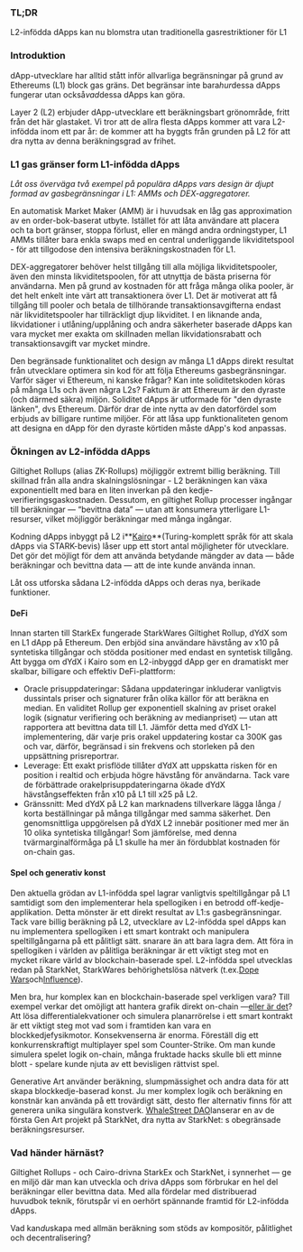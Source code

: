 ### TL;DR

L2-infödda dApps kan nu blomstra utan traditionella gasrestriktioner för L1

### Introduktion

dApp-utvecklare har alltid stått inför allvarliga begränsningar på grund av Ethereums (L1) block gas gräns. Det begränsar inte bara*hur*dessa dApps fungerar utan också*vad*dessa dApps kan göra.

Layer 2 (L2) erbjuder dApp-utvecklare ett beräkningsbart grönområde, fritt från det här glastaket. Vi tror att de allra flesta dApps kommer att vara L2-infödda inom ett par år: de kommer att ha byggts från grunden på L2 för att dra nytta av denna beräkningsgrad av frihet.

### L1 gas gränser form L1-infödda dApps

*Låt oss överväga två exempel på populära dApps vars design är djupt formad av gasbegränsningar i L1: AMMs och DEX-aggregatorer.*

En automatisk Market Maker (AMM) är i huvudsak en låg gas approximation av en order-bok-baserat utbyte. Istället för att låta användare att placera och ta bort gränser, stoppa förlust, eller en mängd andra ordningstyper, L1 AMMs tillåter bara enkla swaps med en central underliggande likviditetspool - för att tillgodose den intensiva beräkningskostnaden för L1.

DEX-aggregatorer behöver helst tillgång till alla möjliga likviditetspooler, även den minsta likviditetspoolen, för att utnyttja de bästa priserna för användarna. Men på grund av kostnaden för att fråga många olika pooler, är det helt enkelt inte värt att transaktionera över L1. Det är motiverat att få tillgång till pooler och betala de tillhörande transaktionsavgifterna endast när likviditetspooler har tillräckligt djup likviditet. I en liknande anda, likvidationer i utlåning/upplåning och andra säkerheter baserade dApps kan vara mycket mer exakta om skillnaden mellan likvidationsrabatt och transaktionsavgift var mycket mindre.

Den begränsade funktionalitet och design av många L1 dApps direkt resultat från utvecklare optimera sin kod för att följa Ethereums gasbegränsningar. Varför säger vi Ethereum, ni kanske frågar? Kan inte soliditetskoden köras på många L1s och även några L2s? Faktum är att Ethereum är den dyraste (och därmed säkra) miljön. Soliditet dApps är utformade för "den dyraste länken", dvs Ethereum. Därför drar de inte nytta av den datorfördel som erbjuds av billigare runtime miljöer. För att låsa upp funktionaliteten genom att designa en dApp för den dyraste körtiden måste dApp's kod anpassas.

### Ökningen av L2-infödda dApps

Giltighet Rollups (alias ZK-Rollups) möjliggör extremt billig beräkning. Till skillnad från alla andra skalningslösningar - L2 beräkningen kan växa exponentiellt med bara en liten inverkan på den kedje-verifieringsgaskostnaden. Dessutom, en giltighet Rollup processer ingångar till beräkningar — “bevittna data” — utan att konsumera ytterligare L1-resurser, vilket möjliggör beräkningar med många ingångar.

Kodning dApps inbyggt på L2 i**[Kairo](https://www.cairo-lang.org/)**(Turing-komplett språk för att skala dApps via STARK-bevis) låser upp ett stort antal möjligheter för utvecklare. Det gör det möjligt för dem att använda betydande mängder av data — både beräkningar och bevittna data — att de inte kunde använda innan.

Låt oss utforska sådana L2-infödda dApps och deras nya, berikade funktioner.

#### DeFi

Innan starten till StarkEx fungerade StarkWares Giltighet Rollup, dYdX som en L1 dApp på Ethereum. Den erbjöd sina användare hävstång av x10 på syntetiska tillgångar och stödda positioner med endast en syntetisk tillgång. Att bygga om dYdX i Kairo som en L2-inbyggd dApp ger en dramatiskt mer skalbar, billigare och effektiv DeFi-plattform:

* Oracle prisuppdateringar: Sådana uppdateringar inkluderar vanligtvis dussintals priser och signaturer från olika källor för att beräkna en median. En validitet Rollup ger exponentiell skalning av priset orakel logik (signatur verifiering och beräkning av medianpriset) — utan att rapportera att bevittna data till L1. Jämför detta med dYdX L1-implementering, där varje pris orakel uppdatering kostar ca 300K gas och var, därför, begränsad i sin frekvens och storleken på den uppsättning prisreportrar.
* Leverage: Ett exakt prisflöde tillåter dYdX att uppskatta risken för en position i realtid och erbjuda högre hävstång för användarna. Tack vare de förbättrade orakelprisuppdateringarna ökade dYdX hävstångseffekten från x10 på L1 till x25 på L2.
* Gränssnitt: Med dYdX på L2 kan marknadens tillverkare lägga långa / korta beställningar på många tillgångar med samma säkerhet. Den genomsnittliga uppgörelsen på dYdX L2 innebär positioner med mer än 10 olika syntetiska tillgångar! Som jämförelse, med denna tvärmarginalförmåga på L1 skulle ha mer än fördubblat kostnaden för on-chain gas.

#### Spel och generativ konst

Den aktuella grödan av L1-infödda spel lagrar vanligtvis speltillgångar på L1 samtidigt som den implementerar hela spellogiken i en betrodd off-kedje-applikation. Detta mönster är ett direkt resultat av L1:s gasbegränsningar. Tack vare billig beräkning på L2, utvecklare av L2-infödda spel dApps kan nu implementera spellogiken i ett smart kontrakt och manipulera speltillgångarna på ett pålitligt sätt. snarare än att bara lagra dem. Att föra in spellogiken i världen av pålitliga beräkningar är ett viktigt steg mot en mycket rikare värld av blockchain-baserade spel. L2-infödda spel utvecklas redan på StarkNet, StarkWares behörighetslösa nätverk (t.ex.[Dope Wars](https://github.com/dopedao/RYO)och[Influence](https://medium.com/influenceth/influence-to-launch-on-starknet-afd3c26ea25a)).

Men bra, hur komplex kan en blockchain-baserade spel verkligen vara? Till exempel verkar det omöjligt att hantera grafik direkt on-chain —[eller är det](https://twitter.com/guiltygyoza/status/1449637155001798657)? Att lösa differentialekvationer och simulera planarrörelse i ett smart kontrakt är ett viktigt steg mot vad som i framtiden kan vara en blockkedjefysikmotor. Konsekvenserna är enorma. Föreställ dig ett konkurrenskraftigt multiplayer spel som Counter-Strike. Om man kunde simulera spelet logik on-chain, många fruktade hacks skulle bli ett minne blott - spelare kunde njuta av ett bevisligen rättvist spel.

Generative Art använder beräkning, slumpmässighet och andra data för att skapa blockkedje-baserad konst. Ju mer komplex logik och beräkning en konstnär kan använda på ett trovärdigt sätt, desto fler alternativ finns för att generera unika singulära konstverk. [WhaleStreet DAO](https://blog.whalestreet.xyz/whalestreet-dao-to-launch-gen-art-ecosystem-on-ethereum-with-starknet/)lanserar en av de första Gen Art projekt på StarkNet, dra nytta av StarkNet: s obegränsade beräkningsresurser.

### Vad händer härnäst?

Giltighet Rollups - och Cairo-drivna StarkEx och StarkNet, i synnerhet — ge en miljö där man kan utveckla och driva dApps som förbrukar en hel del beräkningar eller bevittna data. Med alla fördelar med distribuerad huvudbok teknik, förutspår vi en oerhört spännande framtid för L2-infödda dApps.

Vad kan*du*skapa med allmän beräkning som stöds av kompositör, pålitlighet och decentralisering?